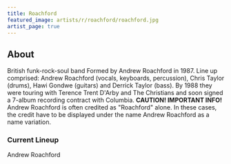 ```yaml
---
title: Roachford
featured_image: artists/r/roachford/roachford.jpg
artist_page: true
---
```

## About

British funk-rock-soul band
Formed by Andrew Roachford in 1987. Line up comprised: Andrew Roachford (vocals, keyboards, percussion), Chris Taylor (drums), Hawi Gondwe (guitars) and Derrick Taylor (bass). By 1988 they were touring with Terence Trent D'Arby and The Christians and soon signed a 7-album recording contract with Columbia.
**CAUTION! IMPORTANT INFO!**
Andrew Roachford is often credited as "Roachford" alone. In these cases, the credit have to be displayed under the name Andrew Roachford as a name variation.


### Current Lineup

Andrew Roachford

